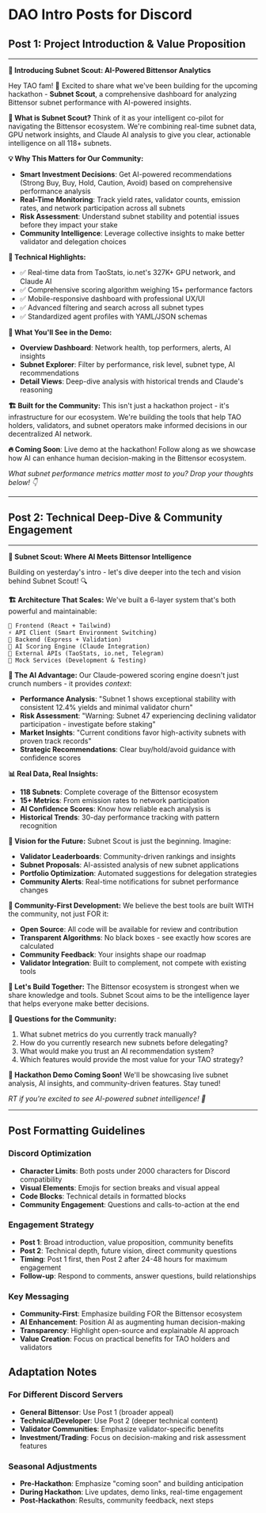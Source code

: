# DAO Intro Posts for Discord

## Post 1: Project Introduction & Value Proposition

---

**🚀 Introducing Subnet Scout: AI-Powered Bittensor Analytics**

Hey TAO fam! 👋 Excited to share what we've been building for the upcoming hackathon - **Subnet Scout**, a comprehensive dashboard for analyzing Bittensor subnet performance with AI-powered insights.

**🎯 What is Subnet Scout?**
Think of it as your intelligent co-pilot for navigating the Bittensor ecosystem. We're combining real-time subnet data, GPU network insights, and Claude AI analysis to give you clear, actionable intelligence on all 118+ subnets.

**💡 Why This Matters for Our Community:**
- **Smart Investment Decisions**: Get AI-powered recommendations (Strong Buy, Buy, Hold, Caution, Avoid) based on comprehensive performance analysis
- **Real-Time Monitoring**: Track yield rates, validator counts, emission rates, and network participation across all subnets
- **Risk Assessment**: Understand subnet stability and potential issues before they impact your stake
- **Community Intelligence**: Leverage collective insights to make better validator and delegation choices

**🔧 Technical Highlights:**
- ✅ Real-time data from TaoStats, io.net's 327K+ GPU network, and Claude AI
- ✅ Comprehensive scoring algorithm weighing 15+ performance factors
- ✅ Mobile-responsive dashboard with professional UX/UI
- ✅ Advanced filtering and search across all subnet types
- ✅ Standardized agent profiles with YAML/JSON schemas

**🎨 What You'll See in the Demo:**
- **Overview Dashboard**: Network health, top performers, alerts, AI insights
- **Subnet Explorer**: Filter by performance, risk level, subnet type, AI recommendations
- **Detail Views**: Deep-dive analysis with historical trends and Claude's reasoning

**🏗️ Built for the Community:**
This isn't just a hackathon project - it's infrastructure for our ecosystem. We're building the tools that help TAO holders, validators, and subnet operators make informed decisions in our decentralized AI network.

**🔥 Coming Soon**: Live demo at the hackathon! Follow along as we showcase how AI can enhance human decision-making in the Bittensor ecosystem.

*What subnet performance metrics matter most to you? Drop your thoughts below! 👇*

---

## Post 2: Technical Deep-Dive & Community Engagement

---

**🧠 Subnet Scout: Where AI Meets Bittensor Intelligence**

Building on yesterday's intro - let's dive deeper into the tech and vision behind Subnet Scout! 🔍

**🏗️ Architecture That Scales:**
We've built a 6-layer system that's both powerful and maintainable:
```
🎨 Frontend (React + Tailwind) 
⚡ API Client (Smart Environment Switching)
🔧 Backend (Express + Validation)
🤖 AI Scoring Engine (Claude Integration)
📡 External APIs (TaoStats, io.net, Telegram)
🧪 Mock Services (Development & Testing)
```

**🎯 The AI Advantage:**
Our Claude-powered scoring engine doesn't just crunch numbers - it provides *context*:
- **Performance Analysis**: "Subnet 1 shows exceptional stability with consistent 12.4% yields and minimal validator churn"
- **Risk Assessment**: "Warning: Subnet 47 experiencing declining validator participation - investigate before staking"
- **Market Insights**: "Current conditions favor high-activity subnets with proven track records"
- **Strategic Recommendations**: Clear buy/hold/avoid guidance with confidence scores

**📊 Real Data, Real Insights:**
- **118 Subnets**: Complete coverage of the Bittensor ecosystem
- **15+ Metrics**: From emission rates to network participation
- **AI Confidence Scores**: Know how reliable each analysis is
- **Historical Trends**: 30-day performance tracking with pattern recognition

**🔮 Vision for the Future:**
Subnet Scout is just the beginning. Imagine:
- **Validator Leaderboards**: Community-driven rankings and insights
- **Subnet Proposals**: AI-assisted analysis of new subnet applications  
- **Portfolio Optimization**: Automated suggestions for delegation strategies
- **Community Alerts**: Real-time notifications for subnet performance changes

**🤝 Community-First Development:**
We believe the best tools are built WITH the community, not just FOR it:
- **Open Source**: All code will be available for review and contribution
- **Transparent Algorithms**: No black boxes - see exactly how scores are calculated
- **Community Feedback**: Your insights shape our roadmap
- **Validator Integration**: Built to complement, not compete with existing tools

**💬 Let's Build Together:**
The Bittensor ecosystem is strongest when we share knowledge and tools. Subnet Scout aims to be the intelligence layer that helps everyone make better decisions.

**🚀 Questions for the Community:**
1. What subnet metrics do you currently track manually?
2. How do you currently research new subnets before delegating?
3. What would make you trust an AI recommendation system?
4. Which features would provide the most value for your TAO strategy?

**📅 Hackathon Demo Coming Soon!** 
We'll be showcasing live subnet analysis, AI insights, and community-driven features. Stay tuned! 

*RT if you're excited to see AI-powered subnet intelligence! 🔄*

---

## Post Formatting Guidelines

### Discord Optimization
- **Character Limits**: Both posts under 2000 characters for Discord compatibility
- **Visual Elements**: Emojis for section breaks and visual appeal
- **Code Blocks**: Technical details in formatted blocks
- **Community Engagement**: Questions and calls-to-action at the end

### Engagement Strategy
- **Post 1**: Broad introduction, value proposition, community benefits
- **Post 2**: Technical depth, future vision, direct community questions
- **Timing**: Post 1 first, then Post 2 after 24-48 hours for maximum engagement
- **Follow-up**: Respond to comments, answer questions, build relationships

### Key Messaging
- **Community-First**: Emphasize building FOR the Bittensor ecosystem
- **AI Enhancement**: Position AI as augmenting human decision-making
- **Transparency**: Highlight open-source and explainable AI approach
- **Value Creation**: Focus on practical benefits for TAO holders and validators

## Adaptation Notes

### For Different Discord Servers
- **General Bittensor**: Use Post 1 (broader appeal)
- **Technical/Developer**: Use Post 2 (deeper technical content)
- **Validator Communities**: Emphasize validator-specific benefits
- **Investment/Trading**: Focus on decision-making and risk assessment features

### Seasonal Adjustments
- **Pre-Hackathon**: Emphasize "coming soon" and building anticipation
- **During Hackathon**: Live updates, demo links, real-time engagement
- **Post-Hackathon**: Results, community feedback, next steps 